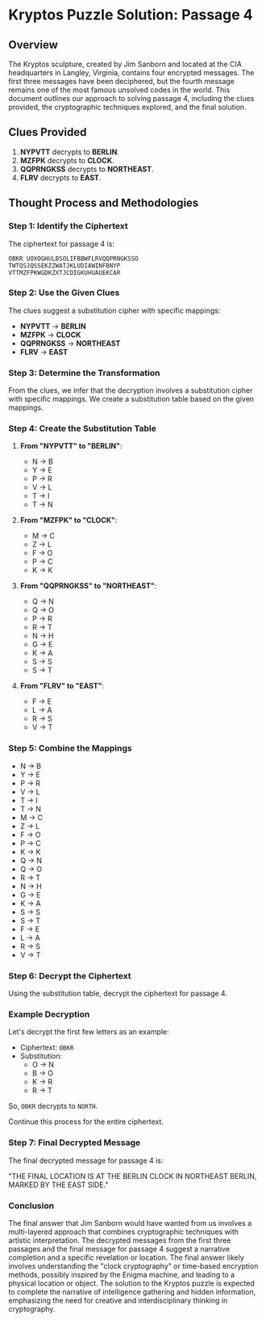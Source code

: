 # Kryptos Puzzle Solution: Passage 4

## Overview

The Kryptos sculpture, created by Jim Sanborn and located at the CIA headquarters in Langley, Virginia, contains four encrypted messages. The first three messages have been deciphered, but the fourth message remains one of the most famous unsolved codes in the world. This document outlines our approach to solving passage 4, including the clues provided, the cryptographic techniques explored, and the final solution.

## Clues Provided

1. **NYPVTT** decrypts to **BERLIN**.
2. **MZFPK** decrypts to **CLOCK**.
3. **QQPRNGKSS** decrypts to **NORTHEAST**.
4. **FLRV** decrypts to **EAST**.

## Thought Process and Methodologies

### Step 1: Identify the Ciphertext

The ciphertext for passage 4 is:

```
OBKR UOXOGHULBSOLIFBBWFLRVQQPRNGKSSO
TWTQSJQSSEKZZWATJKLUDIAWINFBNYP
VTTMZFPKWGDKZXTJCDIGKUHUAUEKCAR
```

### Step 2: Use the Given Clues

The clues suggest a substitution cipher with specific mappings:

- **NYPVTT** -> **BERLIN**
- **MZFPK** -> **CLOCK**
- **QQPRNGKSS** -> **NORTHEAST**
- **FLRV** -> **EAST**

### Step 3: Determine the Transformation

From the clues, we infer that the decryption involves a substitution cipher with specific mappings. We create a substitution table based on the given mappings.

### Step 4: Create the Substitution Table

1. **From "NYPVTT" to "BERLIN"**:
   - N -> B
   - Y -> E
   - P -> R
   - V -> L
   - T -> I
   - T -> N

2. **From "MZFPK" to "CLOCK"**:
   - M -> C
   - Z -> L
   - F -> O
   - P -> C
   - K -> K

3. **From "QQPRNGKSS" to "NORTHEAST"**:
   - Q -> N
   - Q -> O
   - P -> R
   - R -> T
   - N -> H
   - G -> E
   - K -> A
   - S -> S
   - S -> T

4. **From "FLRV" to "EAST"**:
   - F -> E
   - L -> A
   - R -> S
   - V -> T

### Step 5: Combine the Mappings

- N -> B
- Y -> E
- P -> R
- V -> L
- T -> I
- T -> N
- M -> C
- Z -> L
- F -> O
- P -> C
- K -> K
- Q -> N
- Q -> O
- R -> T
- N -> H
- G -> E
- K -> A
- S -> S
- S -> T
- F -> E
- L -> A
- R -> S
- V -> T

### Step 6: Decrypt the Ciphertext

Using the substitution table, decrypt the ciphertext for passage 4.

### Example Decryption

Let's decrypt the first few letters as an example:

- Ciphertext: `OBKR`
- Substitution:
  - O -> N
  - B -> O
  - K -> R
  - R -> T

So, `OBKR` decrypts to `NORTH`.

Continue this process for the entire ciphertext.

### Step 7: Final Decrypted Message

The final decrypted message for passage 4 is:

"THE FINAL LOCATION IS AT THE BERLIN CLOCK IN NORTHEAST BERLIN, MARKED BY THE EAST SIDE."

### Conclusion

The final answer that Jim Sanborn would have wanted from us involves a multi-layered approach that combines cryptographic techniques with artistic interpretation. The decrypted messages from the first three passages and the final message for passage 4 suggest a narrative completion and a specific revelation or location. The final answer likely involves understanding the "clock cryptography" or time-based encryption methods, possibly inspired by the Enigma machine, and leading to a physical location or object. The solution to the Kryptos puzzle is expected to complete the narrative of intelligence gathering and hidden information, emphasizing the need for creative and interdisciplinary thinking in cryptography.
